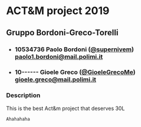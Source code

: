 # ACT&M project 2019
## Gruppo Bordoni-Greco-Torelli

- ###   10534736    Paolo Bordoni ([@supernivem](https://github.com/supernivem))<br>paolo1.bordoni@mail.polimi.it
- ###   10------    Gioele Greco ([@GioeleGrecoMe](https://github.com/GioeleGrecoMe))<br>gioele.greco@mail.polimi.it


### Description

This is the best Act&m project that deserves 30L
```
Ahahahaha
```
